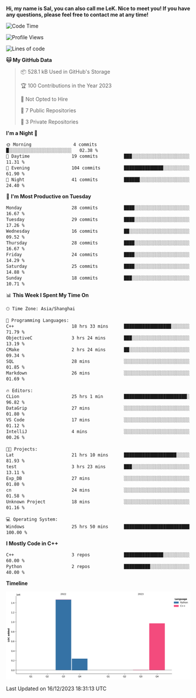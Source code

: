 **Hi, my name is Sal, you can also call me LeK. Nice to meet you! If you have any questions, please feel free to contact me at any time!**

<!--START_SECTION:waka-->
![Code Time](http://img.shields.io/badge/Code%20Time-97%20hrs%2058%20mins-blue)

![Profile Views](http://img.shields.io/badge/Profile%20Views-15-blue)

![Lines of code](https://img.shields.io/badge/From%20Hello%20World%20I%27ve%20Written-2.7%20million%20lines%20of%20code-blue)

**🐱 My GitHub Data** 

> 📦 528.1 kB Used in GitHub's Storage 
 > 
> 🏆 100 Contributions in the Year 2023
 > 
> 🚫 Not Opted to Hire
 > 
> 📜 7 Public Repositories 
 > 
> 🔑 3 Private Repositories 
 > 
**I'm a Night 🦉** 

```text
🌞 Morning                4 commits           █░░░░░░░░░░░░░░░░░░░░░░░░   02.38 % 
🌆 Daytime                19 commits          ███░░░░░░░░░░░░░░░░░░░░░░   11.31 % 
🌃 Evening                104 commits         ███████████████░░░░░░░░░░   61.90 % 
🌙 Night                  41 commits          ██████░░░░░░░░░░░░░░░░░░░   24.40 % 
```
📅 **I'm Most Productive on Tuesday** 

```text
Monday                   28 commits          ████░░░░░░░░░░░░░░░░░░░░░   16.67 % 
Tuesday                  29 commits          ████░░░░░░░░░░░░░░░░░░░░░   17.26 % 
Wednesday                16 commits          ██░░░░░░░░░░░░░░░░░░░░░░░   09.52 % 
Thursday                 28 commits          ████░░░░░░░░░░░░░░░░░░░░░   16.67 % 
Friday                   24 commits          ████░░░░░░░░░░░░░░░░░░░░░   14.29 % 
Saturday                 25 commits          ████░░░░░░░░░░░░░░░░░░░░░   14.88 % 
Sunday                   18 commits          ███░░░░░░░░░░░░░░░░░░░░░░   10.71 % 
```


📊 **This Week I Spent My Time On** 

```text
🕑︎ Time Zone: Asia/Shanghai

💬 Programming Languages: 
C++                      18 hrs 33 mins      ██████████████████░░░░░░░   71.79 % 
ObjectiveC               3 hrs 24 mins       ███░░░░░░░░░░░░░░░░░░░░░░   13.19 % 
CMake                    2 hrs 24 mins       ██░░░░░░░░░░░░░░░░░░░░░░░   09.34 % 
SQL                      28 mins             ░░░░░░░░░░░░░░░░░░░░░░░░░   01.85 % 
Markdown                 26 mins             ░░░░░░░░░░░░░░░░░░░░░░░░░   01.69 % 

🔥 Editors: 
CLion                    25 hrs 1 min        ████████████████████████░   96.82 % 
DataGrip                 27 mins             ░░░░░░░░░░░░░░░░░░░░░░░░░   01.80 % 
VS Code                  17 mins             ░░░░░░░░░░░░░░░░░░░░░░░░░   01.12 % 
IntelliJ                 4 mins              ░░░░░░░░░░░░░░░░░░░░░░░░░   00.26 % 

🐱‍💻 Projects: 
Lat                      21 hrs 10 mins      ████████████████████░░░░░   81.93 % 
test                     3 hrs 23 mins       ███░░░░░░░░░░░░░░░░░░░░░░   13.11 % 
Exp_DB                   27 mins             ░░░░░░░░░░░░░░░░░░░░░░░░░   01.80 % 
cn                       24 mins             ░░░░░░░░░░░░░░░░░░░░░░░░░   01.58 % 
Unknown Project          18 mins             ░░░░░░░░░░░░░░░░░░░░░░░░░   01.16 % 

💻 Operating System: 
Windows                  25 hrs 50 mins      █████████████████████████   100.00 % 
```

**I Mostly Code in C++** 

```text
C++                      3 repos             ███████████████░░░░░░░░░░   60.00 % 
Python                   2 repos             ██████████░░░░░░░░░░░░░░░   40.00 % 
```



**Timeline**

![Lines of Code chart](https://raw.githubusercontent.com/LeKZzzz/LeKZzzz/master/assets/bar_graph.png)


 Last Updated on 16/12/2023 18:31:13 UTC
<!--END_SECTION:waka-->
